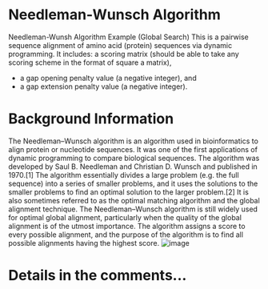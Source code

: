 # Needleman-Wunsch Algorithm
Needleman-Wunsh Algorithm Example (Global Search)
This is a pairwise sequence alignment of amino acid (protein) sequences via dynamic programming.
It includes: a scoring matrix (should be able to take any scoring scheme in the format of square a
matrix),
- a gap opening penalty value (a negative integer), and
- a gap extension penalty value (a negative integer).
# Background Information
The Needleman–Wunsch algorithm is an algorithm used in bioinformatics to align protein or nucleotide sequences. It was one of the first applications of dynamic programming to compare biological sequences. The algorithm was developed by Saul B. Needleman and Christian D. Wunsch and published in 1970.[1] The algorithm essentially divides a large problem (e.g. the full sequence) into a series of smaller problems, and it uses the solutions to the smaller problems to find an optimal solution to the larger problem.[2] It is also sometimes referred to as the optimal matching algorithm and the global alignment technique. The Needleman–Wunsch algorithm is still widely used for optimal global alignment, particularly when the quality of the global alignment is of the utmost importance. The algorithm assigns a score to every possible alignment, and the purpose of the algorithm is to find all possible alignments having the highest score. ![image](https://github.com/user-attachments/assets/ee567a6f-154b-4464-9829-b81b07358d88)


# Details in the comments...
